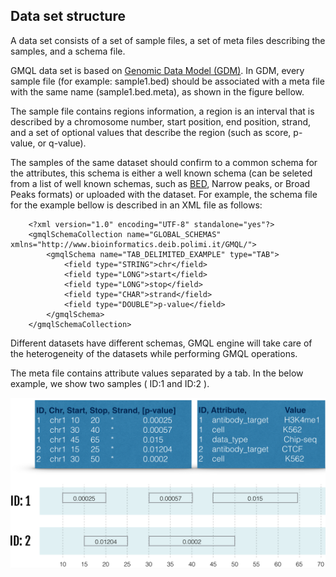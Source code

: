 ## Data set structure

A data set consists of a set of sample files, a set of meta files describing the samples, and a schema file.

GMQL data set is based on [Genomic Data Model (GDM)](http://www.sciencedirect.com/science/article/pii/S1046202316303012). In GDM, every sample file (for example: sample1.bed) should be associated with a meta file with the same name (sample1.bed.meta), as shown in the figure bellow. 

The sample file contains regions information, a region is an interval that is described by a chromosome number, start position, end position, strand, and a set of optional values that describe the region (such as score, p-value, or q-value). 

The samples of the same dataset should confirm to a common schema for the attributes, this schema is either a well known schema (can be seleted from a list of well known schemas, such as [BED](https://genome.ucsc.edu/FAQ/FAQformat#format1), Narrow peaks, or Broad Peaks formats) or uploaded with the dataset. For example, the schema file for the example bellow is described in an XML file as follows:

```
	<?xml version="1.0" encoding="UTF-8" standalone="yes"?>
	<gmqlSchemaCollection name="GLOBAL_SCHEMAS" xmlns="http://www.bioinformatics.deib.polimi.it/GMQL/">
		<gmqlSchema name="TAB_DELIMITED_EXAMPLE" type="TAB">
			<field type="STRING">chr</field>
			<field type="LONG">start</field>
			<field type="LONG">stop</field>
			<field type="CHAR">strand</field>
			<field type="DOUBLE">p-value</field>
		</gmqlSchema>
	</gmqlSchemaCollection>
```

Different datasets have different schemas, GMQL engine will take care of the heterogeneity of the datasets while performing GMQL operations.

The meta file contains attribute values separated by a tab. In the below example, we show two samples ( ID:1 and  ID:2 ). 

![GDM](GDM.png)

